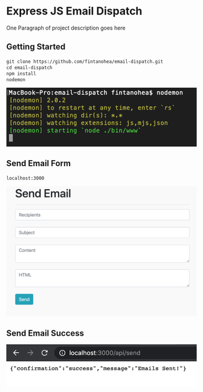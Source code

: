 # Express JS Email Dispatch

One Paragraph of project description goes here

## Getting Started

```
git clone https://github.com/fintanohea/email-dispatch.git
cd email-dispatch
npm install
nodemon
```

![](images/running-nodemon.png)

## Send Email Form
```
localhost:3000
```
![](images/send-email-form.png)

## Send Email Success
![](images/send-email-success-response.png)

